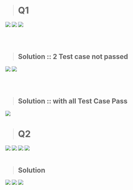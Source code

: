 ># Q1

<img src="https://imgur.com/sJZHRrO.png" />
<img src="https://imgur.com/VBCK4MV.png" />
<img src="https://imgur.com/xi1wIM9.png" />

<br/><br/>

>## Solution :: 2 Test case not passed
<img src="https://imgur.com/EW0ei5V.png" />
<img src="https://imgur.com/I2891ox.png" />

<br/><br/>

>## Solution :: with all Test Case Pass
<img src="https://imgur.com/ByDbGTS.png" />

<br/>

># Q2
<img src="https://imgur.com/yyMlZYl.png" />
<img src="https://imgur.com/oWmvL5I.png" />
<img src="https://imgur.com/L5OnzzI.png" />
<img src="https://imgur.com/fYPe7Gi.png" />
<br/><br/>

>## Solution
<img src="https://imgur.com/mL6bmzI.png" />
<img src="https://imgur.com/mVlVx5Q.png" />
<img src="https://imgur.com/atdXFUz.png" />